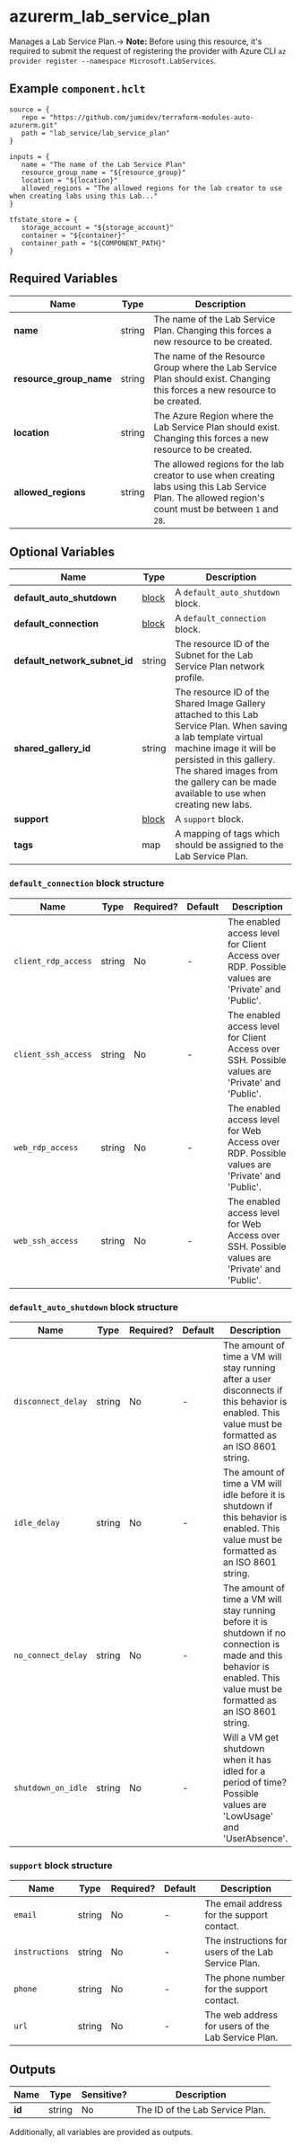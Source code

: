 # azurerm_lab_service_plan

Manages a Lab Service Plan.-> **Note:** Before using this resource, it's required to submit the request of registering the provider with Azure CLI `az provider register --namespace Microsoft.LabServices`.

## Example `component.hclt`

```hcl
source = {
   repo = "https://github.com/jumidev/terraform-modules-auto-azurerm.git"   
   path = "lab_service/lab_service_plan"   
}

inputs = {
   name = "The name of the Lab Service Plan"   
   resource_group_name = "${resource_group}"   
   location = "${location}"   
   allowed_regions = "The allowed regions for the lab creator to use when creating labs using this Lab..."   
}

tfstate_store = {
   storage_account = "${storage_account}"   
   container = "${container}"   
   container_path = "${COMPONENT_PATH}"   
}

```

## Required Variables

| Name | Type |  Description |
| ---- | --------- |  ----------- |
| **name** | string |  The name of the Lab Service Plan. Changing this forces a new resource to be created. | 
| **resource_group_name** | string |  The name of the Resource Group where the Lab Service Plan should exist. Changing this forces a new resource to be created. | 
| **location** | string |  The Azure Region where the Lab Service Plan should exist. Changing this forces a new resource to be created. | 
| **allowed_regions** | string |  The allowed regions for the lab creator to use when creating labs using this Lab Service Plan. The allowed region's count must be between `1` and `28`. | 

## Optional Variables

| Name | Type |  Description |
| ---- | --------- |  ----------- |
| **default_auto_shutdown** | [block](#default_auto_shutdown-block-structure) |  A `default_auto_shutdown` block. | 
| **default_connection** | [block](#default_connection-block-structure) |  A `default_connection` block. | 
| **default_network_subnet_id** | string |  The resource ID of the Subnet for the Lab Service Plan network profile. | 
| **shared_gallery_id** | string |  The resource ID of the Shared Image Gallery attached to this Lab Service Plan. When saving a lab template virtual machine image it will be persisted in this gallery. The shared images from the gallery can be made available to use when creating new labs. | 
| **support** | [block](#support-block-structure) |  A `support` block. | 
| **tags** | map |  A mapping of tags which should be assigned to the Lab Service Plan. | 

### `default_connection` block structure

| Name | Type | Required? | Default | Description |
| ---- | ---- | --------- | ------- | ----------- |
| `client_rdp_access` | string | No | - | The enabled access level for Client Access over RDP. Possible values are 'Private' and 'Public'. |
| `client_ssh_access` | string | No | - | The enabled access level for Client Access over SSH. Possible values are 'Private' and 'Public'. |
| `web_rdp_access` | string | No | - | The enabled access level for Web Access over RDP. Possible values are 'Private' and 'Public'. |
| `web_ssh_access` | string | No | - | The enabled access level for Web Access over SSH. Possible values are 'Private' and 'Public'. |

### `default_auto_shutdown` block structure

| Name | Type | Required? | Default | Description |
| ---- | ---- | --------- | ------- | ----------- |
| `disconnect_delay` | string | No | - | The amount of time a VM will stay running after a user disconnects if this behavior is enabled. This value must be formatted as an ISO 8601 string. |
| `idle_delay` | string | No | - | The amount of time a VM will idle before it is shutdown if this behavior is enabled. This value must be formatted as an ISO 8601 string. |
| `no_connect_delay` | string | No | - | The amount of time a VM will stay running before it is shutdown if no connection is made and this behavior is enabled. This value must be formatted as an ISO 8601 string. |
| `shutdown_on_idle` | string | No | - | Will a VM get shutdown when it has idled for a period of time? Possible values are 'LowUsage' and 'UserAbsence'. |

### `support` block structure

| Name | Type | Required? | Default | Description |
| ---- | ---- | --------- | ------- | ----------- |
| `email` | string | No | - | The email address for the support contact. |
| `instructions` | string | No | - | The instructions for users of the Lab Service Plan. |
| `phone` | string | No | - | The phone number for the support contact. |
| `url` | string | No | - | The web address for users of the Lab Service Plan. |



## Outputs

| Name | Type | Sensitive? | Description |
| ---- | ---- | --------- | --------- |
| **id** | string | No  | The ID of the Lab Service Plan. | 

Additionally, all variables are provided as outputs.
